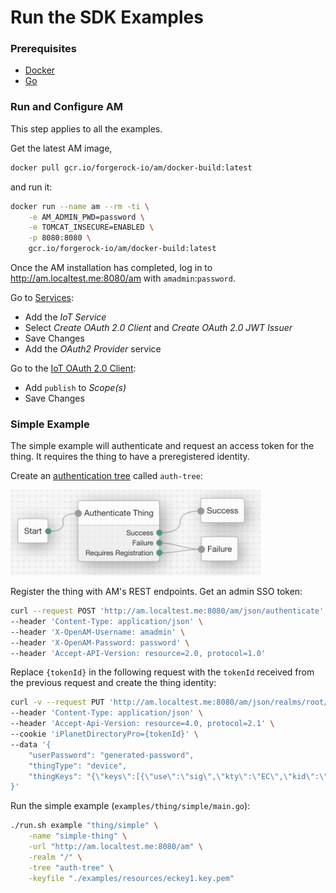 # Run the SDK Examples

### Prerequisites
 - [Docker](https://docs.docker.com/engine/install/)
 - [Go](https://golang.org/doc/install)

### Run and Configure AM
This step applies to all the examples.

Get the latest AM image,
```bash
docker pull gcr.io/forgerock-io/am/docker-build:latest
```
and run it:
```bash
docker run --name am --rm -ti \
    -e AM_ADMIN_PWD=password \
    -e TOMCAT_INSECURE=ENABLED \
    -p 8080:8080 \
    gcr.io/forgerock-io/am/docker-build:latest
```

Once the AM installation has completed, log in to http://am.localtest.me:8080/am with `amadmin`:`password`.

Go to [Services](http://am.localtest.me:8080/am/ui-admin/#realms/%2F/services):
 - Add the _IoT Service_
 - Select _Create OAuth 2.0 Client_ and _Create OAuth 2.0 JWT Issuer_
 - Save Changes
 - Add the _OAuth2 Provider_ service

Go to the [IoT OAuth 2.0 Client](http://am.localtest.me:8080/am/ui-admin/#realms/%2F/applications-oauth2-clients/clients/edit/forgerock-iot-oauth2-client):
 - Add `publish` to _Scope(s)_
 - Save Changes
 
### Simple Example

The simple example will authenticate and request an access token for the thing. It requires the thing to have a
preregistered identity.  

Create an [authentication tree](http://am.localtest.me:8080/am/ui-admin/#realms/%2F/authentication-trees) called `auth-tree`:

<img src="auth-tree.png" width="400"/>

Register the thing with AM's REST endpoints. Get an admin SSO token:
```bash
curl --request POST 'http://am.localtest.me:8080/am/json/authenticate' \
--header 'Content-Type: application/json' \
--header 'X-OpenAM-Username: amadmin' \
--header 'X-OpenAM-Password: password' \
--header 'Accept-API-Version: resource=2.0, protocol=1.0'
```
Replace `{tokenId}` in the following request with the `tokenId` received from the previous request and create the
thing identity:
```bash
curl -v --request PUT 'http://am.localtest.me:8080/am/json/realms/root/users/simple-thing' \
--header 'Content-Type: application/json' \
--header 'Accept-Api-Version: resource=4.0, protocol=2.1' \
--cookie 'iPlanetDirectoryPro={tokenId}' \
--data '{
    "userPassword": "generated-password",
    "thingType": "device",
    "thingKeys": "{\"keys\":[{\"use\":\"sig\",\"kty\":\"EC\",\"kid\":\"pop.cnf\",\"crv\":\"P-256\",\"alg\":\"ES256\",\"x\":\"wjC9kMzwIeXNn6lsjdqplcq9aCWpAOZ0af1_yruCcJ4\",\"y\":\"ihIziCymBnU8W8m5zx69DsQr0sWDiXsDMq04lBmfEHw\"}]}"
}'
```

Run the simple example (`examples/thing/simple/main.go`):
```bash
./run.sh example "thing/simple" \
    -name "simple-thing" \
    -url "http://am.localtest.me:8080/am" \
    -realm "/" \
    -tree "auth-tree" \
    -keyfile "./examples/resources/eckey1.key.pem"
```

